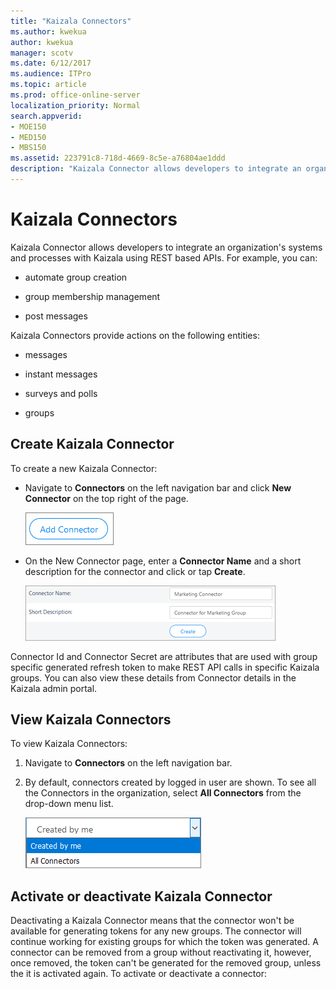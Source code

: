 ```yaml
---
title: "Kaizala Connectors"
ms.author: kwekua
author: kwekua
manager: scotv
ms.date: 6/12/2017
ms.audience: ITPro
ms.topic: article
ms.prod: office-online-server
localization_priority: Normal
search.appverid:
- MOE150
- MED150
- MBS150
ms.assetid: 223791c8-718d-4669-8c5e-a76804ae1ddd
description: "Kaizala Connector allows developers to integrate an organization's systems and processes with Kaizala using REST based APIs. For example, you can:"
---
```


# Kaizala Connectors

Kaizala Connector allows developers to integrate an organization's systems and processes with Kaizala using REST based APIs. For example, you can:
  
- automate group creation
    
- group membership management
    
- post messages
    
Kaizala Connectors provide actions on the following entities:
  
- messages
    
-  instant messages 
    
- surveys and polls
    
- groups
    
## Create Kaizala Connector

To create a new Kaizala Connector:
  
- Navigate to **Connectors** on the left navigation bar and click **New Connector** on the top right of the page. 
    
    ![Screenshot: Create a Kaizala connector](media/fd2b88b1-3260-4392-81b9-d2b8e1ba40db.png)
  
- On the New Connector page, enter a **Connector Name** and a short description for the connector and click or tap **Create**.
    
    ![Screenshot: Sample Kaizala connector for marketing group](media/083806aa-81fe-45d7-bf7a-62de5232d7c9.png)
  
Connector Id and Connector Secret are attributes that are used with group specific generated refresh token to make REST API calls in specific Kaizala groups. You can also view these details from Connector details in the Kaizala admin portal.
  
## View Kaizala Connectors

To view Kaizala Connectors:
  
1. Navigate to **Connectors** on the left navigation bar. 
    
2. By default, connectors created by logged in user are shown. To see all the Connectors in the organization, select **All Connectors** from the drop-down menu list. 
    
    ![Screenshot: View Kaizala connectors](media/3e8f9ebe-2003-487f-a759-3cf17e876cec.png)
  
## Activate or deactivate Kaizala Connector

Deactivating a Kaizala Connector means that the connector won't be available for generating tokens for any new groups. The connector will continue working for existing groups for which the token was generated. A connector can be removed from a group without reactivating it, however, once removed, the token can't be generated for the removed group, unless the it is activated again. To activate or deactivate a connector:
  

